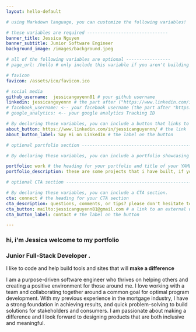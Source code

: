 ```yaml
---
layout: hello-default

# using Markdown language, you can customize the following variables!

# these variables are required -------------------------------
banner_title: Jessica Nguyen
banner_subtitle: Junior Software Engineer
background_image: /images/background.jpeg

# all of the following variables are optional -----------------
# page_url: /hello # only include this variable if you aren't building the page to your primary domain 

# favicon
favicon: /assets/ico/favicon.ico

# social media
github_username:  jessicanguyenn81 # your github username
linkedin: jessicanguyennn # the part after ("https://www.linkedin.com/in/...")
# facebook_username: <-- your facebook username (the part after "https://www.facebook.com/...")
# google_analytics: <-- your google analytics Tracking ID

# By declaring these variables, you can include a button that links to an external website or to media.
about_button: https://www.linkedin.com/in/jessicanguyennn/ # the link
about_button_label: Say Hi on LinkedIn # the label on the button

# optional portfolio section ------------------------------------------

# By declaring these variables, you can include a portfolio showcasing your work and organize your portfolio's items into a custom layout, all without adding any CSS. In addition, you must 1) create an HTML file in the_includes folder for each project with the text you'd like to display, and 2) create a YAML file in the _data folder describing the order in which each project should be shown and categorized. See `/includes/example.html` and `/_data/work.yml` for examples.

portfolio: work # the heading for your portfolio and title of your YAML file
portfolio_description: these are some projects that i have built, if you have any tips or would like to work together, please email me :) # a description to be desplayed below the heading and above the content

# optional CTA section --------------------------------------------------

# By declaring these variables, you can include a CTA section.
cta: connect # the heading for your CTA section
cta_description: questions, comments, or tips? please don't hesitate to reach out. # a description to be desplayed below the heading and above the content
cta_button: mailto:jessicanguyenn81@gmail.com # a link to an external website or to media
cta_button_label: contact # the label on the button

---			
```

[//]: # (write a bit about yourself here)
### hi, i'm **Jessica** welcome to my portfolio 

### **Junior Full-Stack Developer** .  
  
I like to code and help build tools and sites that will **make a difference** 
  

I am a purpose-driven software engineer who thrives on helping others and creating a positive environment for those around me. I love working with a team and collaborating together around a common goal for optimal program development. With my previous experience in the mortgage industry, I have a strong foundation in achieving results, and quick problem-solving to build solutions for stakeholders and consumers. I am passionate about making a difference and I look forward to designing products that are both inclusive and meaningful. 
